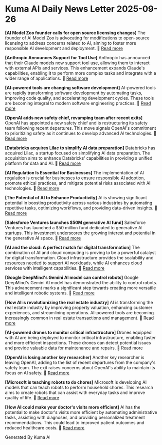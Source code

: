# Kuma AI Daily News Letter 2025-09-26 

**[AI Model Zoo founder calls for open source licensing changes]**
The founder of AI Model Zoo is advocating for modifications to open-source licensing to address concerns related to AI, aiming to foster more responsible AI development and deployment.
🔗 [Read more](https://www.artificialintelligence-news.com/2024/05/03/ai-model-zoo-founder-calls-for-open-source-licensing-changes/)

**[Anthropic Announces Support for Tool Use]**
Anthropic has announced that their Claude models now support tool use, allowing them to interact with external APIs and services. This enhancement expands Claude's capabilities, enabling it to perform more complex tasks and integrate with a wider range of applications.
🔗 [Read more](https://www.anthropic.com/news/claude-tool-use)

**[AI-powered tools are changing software development]**
AI-powered tools are rapidly transforming software development by automating tasks, improving code quality, and accelerating development cycles. These tools are becoming integral to modern software engineering practices.
🔗 [Read more](https://enterprisetalk.com/featured/ai-powered-tools-are-changing-software-development/)

**[OpenAI adds new safety chief, revamping team after recent exits]**
OpenAI has appointed a new safety chief and is restructuring its safety team following recent departures. This move signals OpenAI's commitment to prioritizing safety as it continues to develop advanced AI technologies.
🔗 [Read more](https://www.reuters.com/technology/openai-adds-new-safety-chief-revamping-team-after-recent-exits-2024-05-03/)

**[Databricks acquires Lilac to simplify AI data preparation]**
Databricks has acquired Lilac, a startup focused on simplifying AI data preparation. The acquisition aims to enhance Databricks' capabilities in providing a unified platform for data and AI.
🔗 [Read more](https://venturebeat.com/ai/databricks-acquires-lilac-to-simplify-ai-data-preparation/)

**[AI Regulation Is Essential for Businesses]**
The implementation of AI regulation is crucial for businesses to ensure responsible AI adoption, promote ethical practices, and mitigate potential risks associated with AI technologies.
🔗 [Read more](https://www.eweek.com/artificial-intelligence/ai-regulation-is-essential-for-businesses/)

**[The Potential of AI to Enhance Productivity]**
AI is showing significant potential in boosting productivity across various industries by automating repetitive tasks, optimizing workflows, and providing data-driven insights.
🔗 [Read more](https://www.bbntimes.com/technology/the-potential-of-ai-to-enhance-productivity)

**[Salesforce Ventures launches $50M generative AI fund]**
Salesforce Ventures has launched a $50 million fund dedicated to generative AI startups. This investment underscores the growing interest and potential in the generative AI space.
🔗 [Read more](https://techcrunch.com/2023/06/15/salesforce-ventures-launches-50m-generative-ai-fund/)

**[AI and the cloud: A perfect match for digital transformation]**
The combination of AI and cloud computing is proving to be a powerful catalyst for digital transformation. Cloud infrastructure provides the scalability and resources needed to support AI workloads, while AI enhances cloud services with intelligent capabilities.
🔗 [Read more](https://www.techradar.com/pro/ai-and-the-cloud-a-perfect-match-for-digital-transformation)

**[Google DeepMind's Gemini AI model can control robots]**
Google DeepMind's Gemini AI model has demonstrated the ability to control robots. This advancement marks a significant step towards creating more versatile and intelligent robotic systems.
🔗 [Read more](https://www.the-express.com/news/science/127945/Google-DeepMind-Gemini-AI-model-can-control-robots)

**[How AI is revolutionizing the real estate industry]**
AI is transforming the real estate industry by improving property valuation, enhancing customer experiences, and streamlining operations. AI-powered tools are becoming increasingly common in real estate transactions and management.
🔗 [Read more](https://www.siliconrepublic.com/enterprise/ai-revolutionising-real-estate-property-proptech)

**[AI-powered drones to monitor critical infrastructure]**
Drones equipped with AI are being deployed to monitor critical infrastructure, enabling faster and more efficient inspections. These drones can detect potential issues and provide valuable data for maintenance and repairs.
🔗 [Read more](https://www.dronedj.com/2024/05/03/ai-powered-drones-to-monitor-critical-infrastructure/)

**[OpenAI is losing another key researcher]**
Another key researcher is leaving OpenAI, adding to the list of recent departures from the company's safety team. The exit raises concerns about OpenAI's ability to maintain its focus on AI safety.
🔗 [Read more](https://www.theinformation.com/articles/openai-is-losing-another-key-researcher)

**[Microsoft is teaching robots to do chores]**
Microsoft is developing AI models that can teach robots to perform household chores. This research aims to create robots that can assist with everyday tasks and improve quality of life.
🔗 [Read more](https://www.digitaltrends.com/computing/microsoft-is-teaching-robots-to-do-chores/)

**[How AI could make your doctor's visits more efficient]**
AI has the potential to make doctor's visits more efficient by automating administrative tasks, assisting with diagnoses, and providing personalized treatment recommendations. This could lead to improved patient outcomes and reduced healthcare costs.
🔗 [Read more](https://www.foxnews.com/health/how-ai-could-make-your-doctors-visits-more-efficient)

Generated By Kuma AI